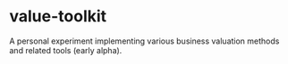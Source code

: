 # value-toolkit
A personal experiment implementing various business valuation methods and related tools (early alpha).
